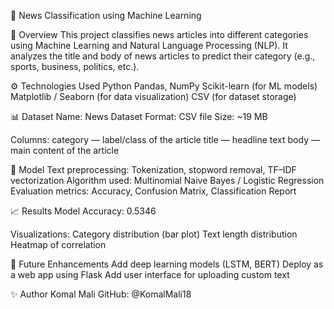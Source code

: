 📰 News Classification using Machine Learning

📌 Overview
This project classifies news articles into different categories using Machine Learning and Natural Language Processing (NLP).
It analyzes the title and body of news articles to predict their category (e.g., sports, business, politics, etc.).

⚙️ Technologies Used
Python
Pandas, NumPy
Scikit-learn (for ML models)
Matplotlib / Seaborn (for data visualization)
CSV (for dataset storage)

📊 Dataset
Name: News Dataset
Format: CSV file
Size: ~19 MB

Columns:
category — label/class of the article
title — headline text
body — main content of the article

🧠 Model
Text preprocessing: Tokenization, stopword removal, TF–IDF vectorization
Algorithm used: Multinomial Naive Bayes / Logistic Regression
Evaluation metrics: Accuracy, Confusion Matrix, Classification Report

📈 Results
Model Accuracy: 0.5346

Visualizations:
Category distribution (bar plot)
Text length distribution
Heatmap of correlation

🧩 Future Enhancements
Add deep learning models (LSTM, BERT)
Deploy as a web app using Flask
Add user interface for uploading custom text

✨ Author
Komal Mali
GitHub: @KomalMali18

